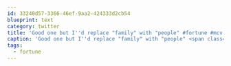```yaml
---
id: 33240d57-3366-46ef-9aa2-424333d2cb54
blueprint: text
category: twitter
title: 'Good one but I''d replace "family" with "people" #fortune #mcv http://twitpic.com/3yvwya'
caption: 'Good one but I''d replace "family" with "people" <span class="hashtag hashtag_local">#<a href="http://tweettemp.darylchymko.ca/?tag=fortune">fortune</a> <span class="hashtag hashtag_local">#<a href="http://tweettemp.darylchymko.ca/?tag=mcv">mcv</a> http://twitpic.com/3yvwya'
tags:
  - fortune
---
```

